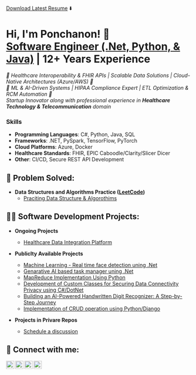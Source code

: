 
<!--[<img align="left" alt="ponchanon | Resume" width="30px" src="https://github.com/ponchanon/ponchanon/blob/main/ponchanon.svg" />][resume]-->
[Download Latest Resume](https://1drv.ms/w/s!AgdaKbjMvZH5k6w8QWN0Qj5zLaCTFw?e=XtAeaV) ⬇️

[resume]: https://1drv.ms/w/s!AgdaKbjMvZH5k6wW6r8Pit2EIebUVQ?e=R5a00Y


<h1>Hi, I'm Ponchanon! 👋
  <br/><a href="https://www.linkedin.com/in/ponchanon">Software Engineer (.Net, Python, & Java)</a> | 12+ Years Experience
</h1>
  <i>
    🚀 Healthcare Interoperability & FHIR APIs | Scalable Data Solutions | Cloud-Native Architectures (Azure/AWS) 🚀
    <br/>🚀 ML & AI-Driven Systems | HIPAA Compliance Expert | ETL Optimization & RCM Automation 🚀
    <br>
    Startup Innovator along with professional experience in <b>Healthcare Technology & Telecommunication</b> domain</i>

### Skills
- **Programming Languages**: C#, Python, Java, SQL
- **Frameworks**: .NET, PySpark, TensorFlow, PyTorch
- **Cloud Platforms**: Azure, Docker
- **Healthcare Standards**: FHIR, EPIC Caboodle/Clarity/Slicer Dicer
- **Other**: CI/CD, Secure REST API Development


<h2>🧩 Problem Solved:</h2>

- <b>Data Structures and Algorithms Practice ([LeetCode](https://leetcode.com/u/ponchanon/))</b>
  - [Praciting Data Structure & Algorothims](https://github.com/ponchanon/pycoder)


<h2>👨‍💻 Software Development Projects:</h2>

- <b>Ongoing Projects</b>
  - [Healthcare Data Integration Platform](https://github.com/ponchanon/Healthcare-Data-Integration-Platform)
    
- <b>Publiclty Available Projects</b>
  - [Machine Learning - Real time face detection uning .Net](https://github.com/ponchanon/FaceDetectionApp)
  - [Genarative AI based task manager uning .Net](https://github.com/ponchanon/ai-task-manager)
  - [MapReduce Implementation Using Python](https://medium.com/@ponchanon.rone/step-by-step-implementation-of-mapreduce-in-python-756c25d6f2fc)
  - [Development of Custom Classes for Securing Data Connectivity Privacy using C#/DotNet](https://github.com/ponchanon/prone.dll)
  - [Building an AI-Powered Handwritten Digit Recognizer: A Step-by-Step Journey](https://github.com/ponchanon/number-neural-network)
  - [Implementation of CRUD operation using Python/Django](https://github.com/ponchanon/django-crud)
    
- <b>Projects in Privare Repos</b>
  - [Schedule a discussion](mailto:ponchanon.rone@gmail.com)




<h2> 🤳 Connect with me:</h2>

[<img align="left" alt="ponchanon | LinkedIn" width="22px" src="https://cdn.jsdelivr.net/npm/simple-icons@v3/icons/linkedin.svg" />][linkedin]
[<img align="left" alt="ponchanon | LeetCode" width="22px" src="https://cdn.jsdelivr.net/npm/simple-icons@v3/icons/leetcode.svg" />][leetcode]
[<img align="left" alt="ponchanon | Medium" width="22px" src="https://cdn.jsdelivr.net/npm/simple-icons@v3/icons/medium.svg" />][medium]
[<img align="left" alt="ponchanon | Email" width="22px" src="https://cdn.jsdelivr.net/npm/simple-icons@v3/icons/minutemailer.svg" />][email]

[linkedin]: https://linkedin.com/in/ponchanon
[leetcode]: https://leetcode.com/u/ponchanon
[medium]: https://medium.com/@ponchanon.rone
[email]: mailto:ponchanon.rone@gmail.com

<!--
**ponchanon/ponchanon** is a ✨ _special_ ✨ repository because its `README.md` (this file) appears on your GitHub profile.

Here are some ideas to get you started:

- 🔭 I’m currently working on ...
- 🌱 I’m currently learning ...
- 👯 I’m looking to collaborate on ...
- 🤔 I’m looking for help with ...
- 💬 Ask me about ...
- 📫 How to reach me: ...
- 😄 Pronouns: ...
- ⚡ Fun fact: ...
-->
